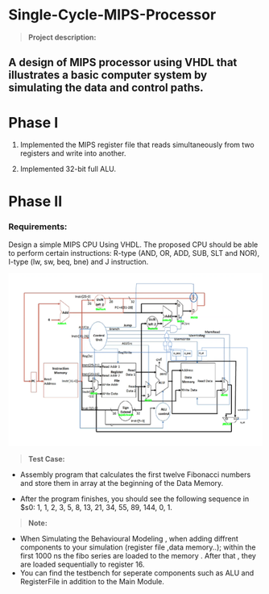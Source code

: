 # Single-Cycle-MIPS-Processor

> **Project description:**

## A design of MIPS processor using VHDL that illustrates a basic computer system by simulating the data and control paths.

# Phase I

1.  Implemented the MIPS register file that reads simultaneously from
    two registers and write into another.

2.  Implemented 32-bit full ALU.

# Phase II

### Requirements:

Design a simple MIPS CPU Using VHDL. The proposed CPU should be able to
perform certain instructions: R-type (AND, OR, ADD, SUB, SLT and NOR),
I-type (lw, sw, beq, bne) and J instruction.

![](./Media/image1.png)

> **Test Case:**

-   Assembly program that calculates the first twelve Fibonacci numbers
    and store them in array at the beginning of the Data Memory.

-   After the program finishes, you should see the following sequence in
    \$s0: 1, 1, 2, 3, 5, 8, 13, 21, 34, 55, 89, 144, 0, 1.

> **Note:**
-   When Simulating the Behavioural Modeling , when adding diffrent components to your simulation (register file ,data memory..); within the first 1000 ns the fibo series are loaded to the memory . After that , they are loaded sequentially to register 16.
-   You can find the testbench for seperate components such as ALU and RegisterFile in addition to the Main Module.
